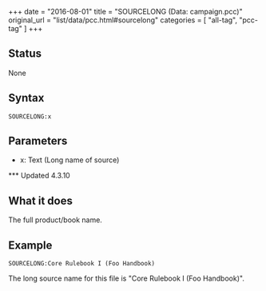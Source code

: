 +++
date = "2016-08-01"
title = "SOURCELONG (Data: campaign.pcc)"
original_url = "list/data/pcc.html#sourcelong"
categories = [ "all-tag", "pcc-tag" ]
+++

## Status

None

## Syntax

`SOURCELONG:x`

## Parameters

-   x: Text (Long name of source)



<span id="sourcelong"></span> \*\*\* Updated 4.3.10

What it does
------------

The full product/book name.

Example
-------

`SOURCELONG:Core Rulebook I (Foo Handbook)`

The long source name for this file is "Core Rulebook I (Foo Handbook)".

